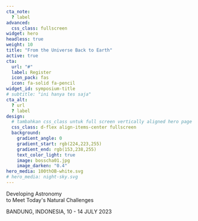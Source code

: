 ```yaml
---
cta_note:
  ? label
advanced:
  css_class: fullscreen
widget: hero
headless: true
weight: 10
title: "From the Universe Back to Earth"
active: true
cta:
  url: "#"
  label: Register
  icon_pack: fas
  icon: fa-solid fa-pencil
widget_id: symposium-title
# subtitle: "ini hanya tes saja"
cta_alt:
  ? url
  ? label
design:
  # tambahkan css_class untuk full screen vertically aligned hero page
  css_class: d-flex align-items-center fullscreen 
  background:
    gradient_angle: 0
    gradient_start: rgb(224,223,255)
    gradient_end: rgb(153,238,255)
    text_color_light: true
    image: bosscha01.jpg
    image_darken: "0.4"
hero_media: 100thOB-white.svg
# hero_media: night-sky.svg
---
```


Developing Astronomy <br> to Meet Today's Natural Challenges

<div>
  <p class="kotak_transparan">
    BANDUNG, INDONESIA, 10 - 14 JULY 2023
  </p>
</div>